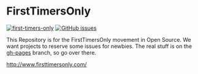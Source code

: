 # FirstTimersOnly

[![first-timers-only](http://img.shields.io/badge/first--timers--only-friendly-blue.svg)](http://www.firsttimersonly.com/)
[![GitHub issues](https://img.shields.io/github/issues/shanselman/firsttimersonly.svg?maxAge=2592000)](https://github.com/shanselman/firsttimersonly/issues)


This Repository is for the FirstTimersOnly movement in Open Source. We want projects to reserve some issues for newbies. The real stuff is on the [gh-pages](https://github.com/shanselman/firsttimersonly/tree/gh-pages) branch, so go over there.

http://www.firsttimersonly.com/
